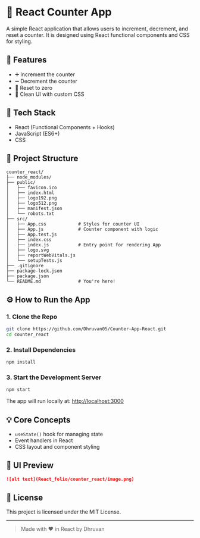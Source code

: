 # 🔢 React Counter App

A simple React application that allows users to increment, decrement, and reset a counter. It is designed using React functional components and CSS for styling.

## 🚀 Features

- ➕ Increment the counter
- ➖ Decrement the counter
- 🔁 Reset to zero
- 🎨 Clean UI with custom CSS

## 🧱 Tech Stack

- React (Functional Components + Hooks)
- JavaScript (ES6+)
- CSS

## 📁 Project Structure

```
counter_react/
├── node_modules/
├── public/
│   ├── favicon.ico
│   ├── index.html
│   ├── logo192.png
│   ├── logo512.png
│   ├── manifest.json
│   └── robots.txt
├── src/
│   ├── App.css            # Styles for counter UI
│   ├── App.js             # Counter component with logic
│   ├── App.test.js
│   ├── index.css
│   ├── index.js           # Entry point for rendering App
│   ├── logo.svg
│   ├── reportWebVitals.js
│   └── setupTests.js
├── .gitignore
├── package-lock.json
├── package.json
└── README.md              # You're here!
```

## ⚙️ How to Run the App

### 1. Clone the Repo

```bash
git clone https://github.com/Dhruvan05/Counter-App-React.git
cd counter_react
```

### 2. Install Dependencies

```bash
npm install
```

### 3. Start the Development Server

```bash
npm start
```

The app will run locally at: [http://localhost:3000](http://localhost:3000)

## 💡 Core Concepts

- `useState()` hook for managing state
- Event handlers in React
- CSS layout and component styling

## 📸 UI Preview

```md
![alt text](React_folio/counter_react/image.png)
```

## 🪪 License

This project is licensed under the MIT License.

---

> Made with ❤️ in React by Dhruvan
